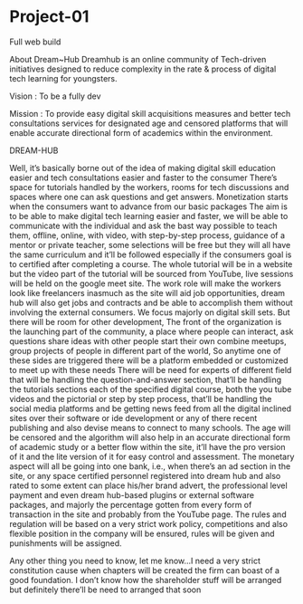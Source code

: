 # Project-01
Full web build


About Dream~Hub 
Dreamhub is an online community of Tech-driven initiatives designed to reduce complexity in the rate & process of digital tech learning for youngsters.


Vision : To be a fully dev

Mission : To provide easy digital skill acquisitions measures and better tech consultations services for designated age and censored platforms that will enable accurate directional form of academics within the environment.




DREAM-HUB

Well, it’s basically borne out of the idea of making digital skill education easier and tech consultations easier and faster to the consumer
There’s space for tutorials handled by the workers, rooms for tech discussions and spaces where one can ask questions and get answers.
Monetization starts when the consumers want to advance from our basic packages
The aim is to be able to make digital tech learning easier and faster, we will be able to communicate with the individual and ask the bast way possible to teach them, offline, online, with video, with step-by-step process, guidance of a mentor or private teacher, some selections will be free but they will all have the same curriculum and it’ll be followed especially if the consumers goal is to certified after completing a course.
The whole tutorial will be in a website but the video part of the tutorial will be sourced from YouTube, live sessions will be held on the google meet site.
The work role will make the workers look like freelancers inasmuch as the site will aid job opportunities, dream hub will also get jobs and contracts and be able to accomplish them without involving the external consumers.
We focus majorly on digital skill sets. But there will be room for other development,
The front of the organization is the launching part of the community, a place where people can interact, ask questions share ideas with other people start their own combine meetups, group projects of people in different part of the world, 
So anytime one of these sides are triggered there will be a platform embedded or customized to meet up with these needs
There will be need for experts of different field that will be handling the question-and-answer section, that’ll be handling the tutorials sections each of the specified digital course, both the you tube videos and the pictorial or step by step process, that’ll be handling the social media platforms and be getting news feed from all the digital inclined sites over their software or ide development or any of there recent publishing and also devise means to connect to many schools.
The age will be censored and the algorithm will also help in an accurate directional form of academic study or a better flow within the site, it’ll have the pro version of it and the lite version of it for easy control and assessment.
The monetary aspect will all be going into one bank, i.e., when there’s an ad section in the site, or any space certified personnel registered into dream hub and also rated to some extent can place his/her brand advert, the professional level payment and even dream hub-based plugins or external software packages, and majorly the percentage gotten from every form of transaction in the site and probably from the YouTube page.
The rules and regulation will be based on a very strict work policy, competitions and also flexible position in the company will be ensured, rules will be given and punishments will be assigned.

Any other thing you need to know, let me know…I need a very strict constitution cause when chapters will be created the firm can boast of a good foundation. I don’t know how the shareholder stuff will be arranged but definitely there’ll be need to arranged that soon
